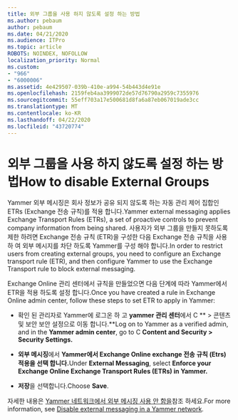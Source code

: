 ```yaml
---
title: 외부 그룹을 사용 하지 않도록 설정 하는 방법
ms.author: pebaum
author: pebaum
ms.date: 04/21/2020
ms.audience: ITPro
ms.topic: article
ROBOTS: NOINDEX, NOFOLLOW
localization_priority: Normal
ms.custom:
- "966"
- "6000006"
ms.assetid: 4e429507-039b-410e-a994-54b443d4e91e
ms.openlocfilehash: 2159feb4aa3999072de57d76790a2959c7355976
ms.sourcegitcommit: 55eff703a17e500681d8fa6a87eb067019ade3cc
ms.translationtype: MT
ms.contentlocale: ko-KR
ms.lasthandoff: 04/22/2020
ms.locfileid: "43720774"
---
```

# <a name="how-to-disable-external-groups"></a><span data-ttu-id="a7d7c-102">외부 그룹을 사용 하지 않도록 설정 하는 방법</span><span class="sxs-lookup"><span data-stu-id="a7d7c-102">How to disable External Groups</span></span>

<span data-ttu-id="a7d7c-103">Yammer 외부 메시징은 회사 정보가 공유 되지 않도록 하는 자동 관리 제어 집합인 ETRs (Exchange 전송 규칙)를 적용 합니다.</span><span class="sxs-lookup"><span data-stu-id="a7d7c-103">Yammer external messaging applies Exchange Transport Rules (ETRs), a set of proactive controls to prevent company information from being shared.</span></span> <span data-ttu-id="a7d7c-104">사용자가 외부 그룹을 만들지 못하도록 제한 하려면 Exchange 전송 규칙 (ETR)을 구성한 다음 Exchange 전송 규칙을 사용 하 여 외부 메시지를 차단 하도록 Yammer를 구성 해야 합니다.</span><span class="sxs-lookup"><span data-stu-id="a7d7c-104">In order to restrict users from creating external groups, you need to configure an Exchange transport rule (ETR), and then configure Yammer to use the Exchange Transport rule to block external messaging.</span></span>
  
<span data-ttu-id="a7d7c-105">Exchange Online 관리 센터에서 규칙을 만들었으면 다음 단계에 따라 Yammer에서 ETR을 적용 하도록 설정 합니다.</span><span class="sxs-lookup"><span data-stu-id="a7d7c-105">Once you have created a rule in Exchange Online admin center, follow these steps to set ETR to apply in Yammer:</span></span>
  
- <span data-ttu-id="a7d7c-106">확인 된 관리자로 Yammer에 로그온 하 고 **yammer 관리 센터**에서 C \*\* \> 콘텐츠 및 보안 보안 설정으로 이동 합니다.\*\*</span><span class="sxs-lookup"><span data-stu-id="a7d7c-106">Log on to Yammer as a verified admin, and in the **Yammer admin center**, go to C **Content and Security \> Security Settings.**</span></span>

- <span data-ttu-id="a7d7c-107">**외부 메시징**에서 **Yammer에서 Exchange Online exchange 전송 규칙 (Etrs) 적용을 선택 합니다.**</span><span class="sxs-lookup"><span data-stu-id="a7d7c-107">Under **External Messaging**, select **Enforce your Exchange Online Exchange Transport Rules (ETRs) in Yammer.**</span></span>

- <span data-ttu-id="a7d7c-108">**저장**을 선택합니다.</span><span class="sxs-lookup"><span data-stu-id="a7d7c-108">Choose **Save**.</span></span>

<span data-ttu-id="a7d7c-109">자세한 내용은 [Yammer 네트워크에서 외부 메시징 사용 안 함을](https://docs.microsoft.com/yammer/work-with-external-users/disable-external-messaging)참조 하세요.</span><span class="sxs-lookup"><span data-stu-id="a7d7c-109">For more information, see [Disable external messaging in a Yammer network](https://docs.microsoft.com/yammer/work-with-external-users/disable-external-messaging).</span></span>
  